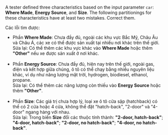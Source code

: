 A tester defined three characteristics based on the input parameter ```car```: **Where Made**, **Energy Source**, and **Size**. The following partitionings for these characteristics have at least two mistakes. Correct them.

Các lỗi tìm được:
- Phần **Where Made**: Chưa đầy đủ, ngoài các khu vực Bắc Mỹ, Châu Âu và Châu Á, các xe có thể được sản xuất tại nhiều nơi khác trên thế giới. <br>
Sửa lại: Có thể thêm các khu vực khác vào **Where Made** hoặc thêm **"Other"** nếu xe được sản xuất ở nơi khác.<br><br>
- Phần **Energy Source**: Chưa đầy đủ, hiện nay trên thế giới, ngoài gas, điện và kết hợp giữa chúng, ô tô có thể chạy bằng nhiều nguyên liệu khác, ví dụ như năng lượng mặt trời, hydrogen, biodiesel, ethanol, propane. <br>
Sửa lại: Có thể thêm các năng lượng còn thiếu vào **Energy Source** hoặc thêm **"Other"**.<br><br>
- Phần **Size**: Các giá trị chưa hợp lý, loại xe ô tô cửa sập (hatchback) có thể có 2 cửa hoặc 4 cửa, không thể đặt "hatch-back", "2-door" và "4-door" ngang hàng với nhau. <br>
Sửa lại: Trong biến **Size** đổi các thuộc tính thành: **"2-door, hatch-back"**; **"4-door, hatch-back"**; **"2-door, no hatch-back"**; **"4-door, no hatch-back"**.<br><br>
